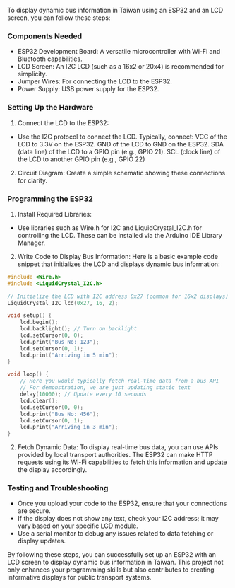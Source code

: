 To display dynamic bus information in Taiwan using an ESP32 and an LCD screen, you can follow these steps:

### Components Needed
- ESP32 Development Board: A versatile microcontroller with Wi-Fi and Bluetooth capabilities.
- LCD Screen: An I2C LCD (such as a 16x2 or 20x4) is recommended for simplicity.
- Jumper Wires: For connecting the LCD to the ESP32.
- Power Supply: USB power supply for the ESP32.

### Setting Up the Hardware
1. Connect the LCD to the ESP32:
- Use the I2C protocol to connect the LCD. Typically, connect:
    VCC of the LCD to 3.3V on the ESP32.
    GND of the LCD to GND on the ESP32.
    SDA (data line) of the LCD to a GPIO pin (e.g., GPIO 21).
    SCL (clock line) of the LCD to another GPIO pin (e.g., GPIO 22)

2. Circuit Diagram: Create a simple schematic showing these connections for clarity.

### Programming the ESP32
1. Install Required Libraries:
- Use libraries such as Wire.h for I2C and LiquidCrystal_I2C.h for controlling the LCD. These can be installed via the Arduino IDE Library Manager.
2. Write Code to Display Bus Information:
    Here is a basic example code snippet that initializes the LCD and displays dynamic bus information:

```cpp
#include <Wire.h>
#include <LiquidCrystal_I2C.h>

// Initialize the LCD with I2C address 0x27 (common for 16x2 displays)
LiquidCrystal_I2C lcd(0x27, 16, 2);

void setup() {
    lcd.begin();
    lcd.backlight(); // Turn on backlight
    lcd.setCursor(0, 0);
    lcd.print("Bus No: 123");
    lcd.setCursor(0, 1);
    lcd.print("Arriving in 5 min");
}

void loop() {
    // Here you would typically fetch real-time data from a bus API
    // For demonstration, we are just updating static text
    delay(10000); // Update every 10 seconds
    lcd.clear();
    lcd.setCursor(0, 0);
    lcd.print("Bus No: 456");
    lcd.setCursor(0, 1);
    lcd.print("Arriving in 3 min");
}
```

2. Fetch Dynamic Data:
    To display real-time bus data, you can use APIs provided by local transport authorities. The ESP32 can make HTTP requests using its Wi-Fi capabilities to fetch this information and update the display accordingly.

### Testing and Troubleshooting
- Once you upload your code to the ESP32, ensure that your connections are secure.
- If the display does not show any text, check your I2C address; it may vary based on your specific LCD module.
- Use a serial monitor to debug any issues related to data fetching or display updates.

By following these steps, you can successfully set up an ESP32 with an LCD screen to display dynamic bus information in Taiwan. This project not only enhances your programming skills but also contributes to creating informative displays for public transport systems.